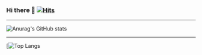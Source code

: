 ### Hi there 👋 [![Hits](https://hits.seeyoufarm.com/api/count/incr/badge.svg?url=https%3A%2F%2Fgithub.com%2Fdhmin5693%2Fhit-counter&count_bg=%2379C83D&title_bg=%23555555&icon=&icon_color=%23E7E7E7&title=hits&edge_flat=false)](https://hits.seeyoufarm.com)

---

![Anurag's GitHub stats](https://github-readme-stats.vercel.app/api?username=dhmin5693&show_icons=true)

---

[![Top Langs](https://github.com/dhmin5693/github-readme-stats)
